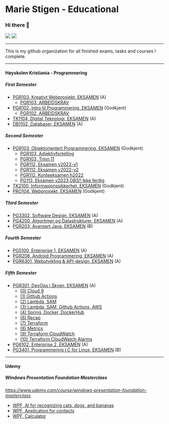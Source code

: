 # Marie Stigen - Educational

### Hi there 👋

[<img src="https://img.shields.io/badge/LinkedIn-0077B5?style=for-the-badge&logo=linkedin&logoColor=white" />](https://www.linkedin.com/in/marie-stigen/)
[<img src="https://img.shields.io/badge/Github-333?style=for-the-badge&logo=github&logoColor=white" />](https://github.com/mariestigen)

---

This is my github organization for all finished exams, tasks and courses I complete.

---

#### Høyskolen Kristiania - Programmering

##### First Semester
- [PGR103, Kreativt Webprosjekt, EKSAMEN](https://github.com/mariestigen-edu/pro105-kreativt-webprosjekt-Eksamen) (A)
  - [PGR103, ARBEIDSKRAV](https://github.com/mariestigen-edu/pro105-kreativt-webprosjekt-arbeidskrav)
- [PGR102, Intro til Programmering, EKSAMEN](https://github.com/mariestigen-edu/pgr102-intro-til-programmering-eksamen) (Godkjent)
  - [PGR102, ARBEIDSKRAV](https://github.com/mariestigen-edu/pgr102-intro-til-programmering-arbeidskrav)
- [TK1104, Digital Teknologi, EKSAMEN](https://github.com/mariestigen-edu/tk1104-digital-teknologi-eksamen) (A)
- [DB1102, Databaser, EKSAMEN](https://github.com/mariestigen-edu/db1102-databaser-eksamen) (A)

##### Second Semester
- [PGR103, Objektorientert Programmering, EKSAMEN](https://github.com/mariestigen-edu/pgr103-objektorientert-programmering-eksamen) (Godkjent) 
  - [PGR103, Adjektivfortelling](https://github.com/mariestigen-edu/pgr103-objektorientert-programmering-adjektivfortelling) 
  - [PGR103, Trinn 11](https://github.com/mariestigen-edu/pg103-objektorientert-programmering-trinn11) 
  - [PGR112, Eksamen v2022-v1](https://github.com/mariestigen-edu/pgr103-objektorientert-programmering-eksamen-v2022-v1) 
  - [PGR112, Eksamen v2022-v2](https://github.com/mariestigen-edu/pgr103-objektorientert-programmering-eksamen-v2022-v2)
  - [PGR112, Konteeksamen h2022](https://github.com/mariestigen-edu/pgr103-objektorientert-programmering-konteeksamen-h2022)
  - [PG113, Eksamen v2023 OBS!! Ikke ferdig](https://github.com/mariestigen-edu/PGR112-objektorientert-programmering-eksamen-v2023)
- [TK2100, Informasjonssikkerhet, EKSAMEN](https://github.com/mariestigen-edu/tk2100-informasjonssikkerhet-eksamen) (Godkjent)
- [PRO104, Webprosjekt, EKSAMEN](https://github.com/mariestigen-edu/pro104-webprosjekt-eksamen) (Godkjent)

##### Third Semester
- [PG3302, Software Design, EKSAMEN](https://github.com/mariestigen-edu/pg3302-software-design-eksamen) (A)
- [PG4200, Algoritmer og Datastrukturer, EKSAMEN](https://github.com/mariestigen-edu/pg4200-algoritmer-og-datastrukturer-eksamen) (A)
- [PGR203, Avansert Java, EKSAMEN](https://github.com/mariestigen-edu/pgr203-avansert-java-eksamen) (B)

##### Fourth Semester
- [PG5100, Enterprise 1, EKSAMEN](https://github.com/mariestigen-edu/pg5100-enterprise1-eksamen) (A)
- [PGR208, Android Programmering, EKSAMEN](https://github.com/mariestigen-edu/pgr208-android-programmering-eksamen) (A)
- [PGR6301, Webutvikling & API-design, EKSAMEN](https://github.com/mariestigen-edu/pgr6301-webutvikling-apidesign-eksamen) (A)

##### Fifth Semester
- [PGR301, DevOps i Skyen, EKSAMEN](https://github.com/mariestigen-edu/pg301-devops-i-skyen-eksamen) (A)
  - [(0) Cloud 9](https://github.com/mariestigen-edu/00-welcome-to-cloud9)
  - [(1) Github Actions](https://github.com/mariestigen-edu/01-CI-Github-actions)
  - [(2) Lambda, SAM](https://github.com/mariestigen-edu/02-lambda-sls-cd-only)
  - [(3) Lambda, SAM, Github Actions, AWS](https://github.com/mariestigen-edu/03-CD-AWS-lamda-sls)
  - [(4) Spring, Docker, DockerHub](https://github.com/mariestigen-edu/04-spring-docker-dockerhub)
  - [(6) Recap](https://github.com/mariestigen-edu/07-recap)
  - [(7) Terraform](https://github.com/mariestigen-edu/08-terraform-app-runner)
  - [(8) Metrics](https://github.com/mariestigen-edu/08-metrics-micrometer)
  - [(9) Terraform CloudWatch](https://github.com/mariestigen-edu/09-terraform-cloudwatch-dashboard)
  - [(10) Terraform CloudWatch Alarms](https://github.com/mariestigen-edu/10-cloudwatch_alarms_terraform)
- [PG6102, Enterprise 2, EKSAMEN](https://github.com/mariestigen-edu/pg6102-enterprise2-eksamen) (A)
- [PG3401, Programmering i C for Linux, EKSAMEN](https://github.com/mariestigen-edu/pg3401-c-for-linux-eksamen) (B)

---

#### Udemy

##### Windows Presentation Foundation Masterclass
_https://www.udemy.com/course/windows-presentation-foundation-masterclass_
- [WPF, AI for recognizing cats, dogs, and bananas](https://github.com/mariestigen-edu/udemy-wpfm-CatDogBananaAI)
- [WPF, Application for contacts](https://github.com/mariestigen-edu/udemy-wpfm-DesktopContactsApp)
- [WPF, Calculator](https://github.com/mariestigen-edu/udemy-wpfm-Calculator)
